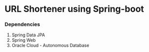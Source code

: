# URL Shortener using Spring-boot

### Dependencies
1. Spring Data JPA
2. Spring Web
3. Oracle Cloud - Autonomous Database

